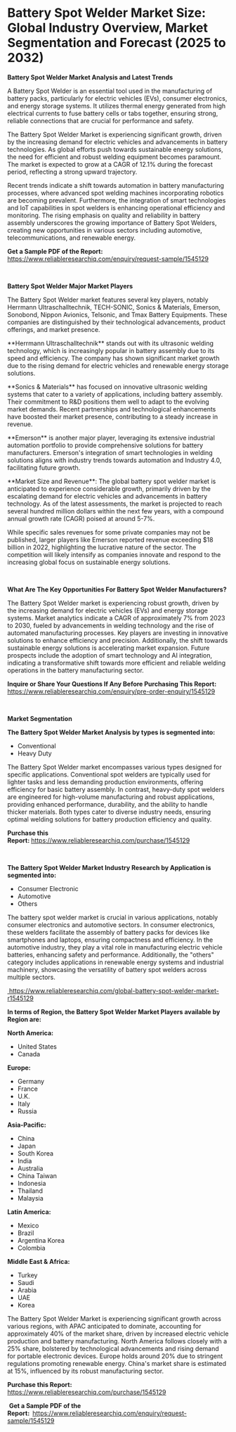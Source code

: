 <p><h1>Battery Spot Welder Market Size: Global Industry Overview, Market Segmentation and Forecast (2025 to 2032)</h1></p><p><strong>Battery Spot Welder Market Analysis and Latest Trends</strong></p>
<p><p>A Battery Spot Welder is an essential tool used in the manufacturing of battery packs, particularly for electric vehicles (EVs), consumer electronics, and energy storage systems. It utilizes thermal energy generated from high electrical currents to fuse battery cells or tabs together, ensuring strong, reliable connections that are crucial for performance and safety. </p><p>The Battery Spot Welder Market is experiencing significant growth, driven by the increasing demand for electric vehicles and advancements in battery technologies. As global efforts push towards sustainable energy solutions, the need for efficient and robust welding equipment becomes paramount. The market is expected to grow at a CAGR of 12.1% during the forecast period, reflecting a strong upward trajectory. </p><p>Recent trends indicate a shift towards automation in battery manufacturing processes, where advanced spot welding machines incorporating robotics are becoming prevalent. Furthermore, the integration of smart technologies and IoT capabilities in spot welders is enhancing operational efficiency and monitoring. The rising emphasis on quality and reliability in battery assembly underscores the growing importance of Battery Spot Welders, creating new opportunities in various sectors including automotive, telecommunications, and renewable energy.</p></p>
<p><strong>Get a Sample PDF of the Report:&nbsp;</strong> <a href="https://www.reliableresearchiq.com/enquiry/request-sample/1545129?utm_campaign=2947&utm_medium=2&utm_source=Github&utm_content=ia&utm_term=16042025&utm_id=battery-spot-welder">https://www.reliableresearchiq.com/enquiry/request-sample/1545129</a></p>
<p>&nbsp;</p>
<p><strong>Battery Spot Welder Major Market Players</strong></p>
<p><p>The Battery Spot Welder market features several key players, notably Herrmann Ultraschalltechnik, TECH-SONIC, Sonics & Materials, Emerson, Sonobond, Nippon Avionics, Telsonic, and Tmax Battery Equipments. These companies are distinguished by their technological advancements, product offerings, and market presence.</p><p>**Herrmann Ultraschalltechnik** stands out with its ultrasonic welding technology, which is increasingly popular in battery assembly due to its speed and efficiency. The company has shown significant market growth due to the rising demand for electric vehicles and renewable energy storage solutions. </p><p>**Sonics & Materials** has focused on innovative ultrasonic welding systems that cater to a variety of applications, including battery assembly. Their commitment to R&D positions them well to adapt to the evolving market demands. Recent partnerships and technological enhancements have boosted their market presence, contributing to a steady increase in revenue.</p><p>**Emerson** is another major player, leveraging its extensive industrial automation portfolio to provide comprehensive solutions for battery manufacturers. Emerson's integration of smart technologies in welding solutions aligns with industry trends towards automation and Industry 4.0, facilitating future growth.</p><p>**Market Size and Revenue**: The global battery spot welder market is anticipated to experience considerable growth, primarily driven by the escalating demand for electric vehicles and advancements in battery technology. As of the latest assessments, the market is projected to reach several hundred million dollars within the next few years, with a compound annual growth rate (CAGR) poised at around 5-7%.</p><p>While specific sales revenues for some private companies may not be published, larger players like Emerson reported revenue exceeding $18 billion in 2022, highlighting the lucrative nature of the sector. The competition will likely intensify as companies innovate and respond to the increasing global focus on sustainable energy solutions.</p></p>
<p>&nbsp;</p>
<p><strong>What Are The Key Opportunities For Battery Spot Welder Manufacturers?</strong></p>
<p><p>The Battery Spot Welder market is experiencing robust growth, driven by the increasing demand for electric vehicles (EVs) and energy storage systems. Market analytics indicate a CAGR of approximately 7% from 2023 to 2030, fueled by advancements in welding technology and the rise of automated manufacturing processes. Key players are investing in innovative solutions to enhance efficiency and precision. Additionally, the shift towards sustainable energy solutions is accelerating market expansion. Future prospects include the adoption of smart technology and AI integration, indicating a transformative shift towards more efficient and reliable welding operations in the battery manufacturing sector.</p></p>
<p><strong>Inquire or Share Your Questions If Any Before Purchasing This Report:</strong> <a href="https://www.reliableresearchiq.com/enquiry/pre-order-enquiry/1545129?utm_campaign=2947&utm_medium=2&utm_source=Github&utm_content=ia&utm_term=16042025&utm_id=battery-spot-welder">https://www.reliableresearchiq.com/enquiry/pre-order-enquiry/1545129</a></p>
<p>&nbsp;</p>
<p><strong>Market Segmentation</strong></p>
<p><strong>The Battery Spot Welder Market Analysis by types is segmented into:</strong></p>
<p><ul><li>Conventional</li><li>Heavy Duty</li></ul></p>
<p><p>The Battery Spot Welder market encompasses various types designed for specific applications. Conventional spot welders are typically used for lighter tasks and less demanding production environments, offering efficiency for basic battery assembly. In contrast, heavy-duty spot welders are engineered for high-volume manufacturing and robust applications, providing enhanced performance, durability, and the ability to handle thicker materials. Both types cater to diverse industry needs, ensuring optimal welding solutions for battery production efficiency and quality.</p></p>
<p><strong>Purchase this Report:&nbsp;</strong><a href="https://www.reliableresearchiq.com/purchase/1545129?utm_campaign=2947&utm_medium=2&utm_source=Github&utm_content=ia&utm_term=16042025&utm_id=battery-spot-welder">https://www.reliableresearchiq.com/purchase/1545129</a></p>
<p>&nbsp;</p>
<p><strong>The Battery Spot Welder Market Industry Research by Application is segmented into:</strong></p>
<p><ul><li>Consumer Electronic</li><li>Automotive</li><li>Others</li></ul></p>
<p><p>The battery spot welder market is crucial in various applications, notably consumer electronics and automotive sectors. In consumer electronics, these welders facilitate the assembly of battery packs for devices like smartphones and laptops, ensuring compactness and efficiency. In the automotive industry, they play a vital role in manufacturing electric vehicle batteries, enhancing safety and performance. Additionally, the "others" category includes applications in renewable energy systems and industrial machinery, showcasing the versatility of battery spot welders across multiple sectors.</p></p>
<p><a href="https://www.reliableresearchiq.com/global-battery-spot-welder-market-r1545129?utm_campaign=2947&utm_medium=2&utm_source=Github&utm_content=ia&utm_term=16042025&utm_id=battery-spot-welder">&nbsp;https://www.reliableresearchiq.com/global-battery-spot-welder-market-r1545129</a></p>
<p><strong>In terms of Region, the Battery Spot Welder Market Players available by Region are:</strong></p>
<p>
    <p> <strong> North America: </strong>
        <ul>
            <li>United States</li>
            <li>Canada</li>
        </ul>
        </p> 
    <p> <strong> Europe: </strong>
        <ul>
            <li>Germany</li>
            <li>France</li>
            <li>U.K.</li>
            <li>Italy</li>
            <li>Russia</li>
        </ul>
        </p> 
    <p> <strong> Asia-Pacific: </strong>
        <ul>
            <li>China</li>
            <li>Japan</li>
            <li>South Korea</li>
            <li>India</li>
            <li>Australia</li>
            <li>China Taiwan</li>
            <li>Indonesia</li>
            <li>Thailand</li>
            <li>Malaysia</li>
        </ul>
        </p> 
    <p> <strong> Latin America: </strong>
        <ul>
            <li>Mexico</li>
            <li>Brazil</li>
            <li>Argentina Korea</li>
            <li>Colombia</li>
        </ul>
        </p> 
    <p> <strong> Middle East & Africa: </strong>
        <ul>
            <li>Turkey</li>
            <li>Saudi</li>
            <li>Arabia</li>
            <li>UAE</li>
            <li>Korea</li>
        </ul>
    </p>
    </p>
<p><p>The Battery Spot Welder Market is experiencing significant growth across various regions, with APAC anticipated to dominate, accounting for approximately 40% of the market share, driven by increased electric vehicle production and battery manufacturing. North America follows closely with a 25% share, bolstered by technological advancements and rising demand for portable electronic devices. Europe holds around 20% due to stringent regulations promoting renewable energy. China's market share is estimated at 15%, influenced by its robust manufacturing sector.</p></p>
<p><strong>Purchase this Report: </strong><a href="https://www.reliableresearchiq.com/purchase/1545129?utm_campaign=2947&utm_medium=2&utm_source=Github&utm_content=ia&utm_term=16042025&utm_id=battery-spot-welder">https://www.reliableresearchiq.com/purchase/1545129</a></p>
<p>&nbsp;<strong>Get a Sample PDF of the Report:&nbsp;&nbsp;</strong><a href="https://www.reliableresearchiq.com/enquiry/request-sample/1545129?utm_campaign=2947&utm_medium=2&utm_source=Github&utm_content=ia&utm_term=16042025&utm_id=battery-spot-welder">https://www.reliableresearchiq.com/enquiry/request-sample/1545129</a></p>
<p><strong></strong></p>
<p><p></p><p></p><p></p></p>